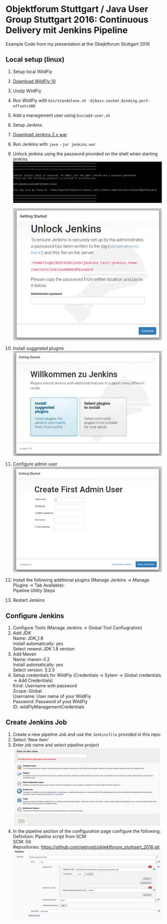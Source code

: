 # Objektforum Stuttgart / Java User Group Stuttgart 2016: Continuous Delivery mit Jenkins Pipeline
Example Code from my presentation at the Obejktforum Stuttgart 2016

## Local setup (linux)
1. Setup local WildFly
 1. [Download WildFly 10](http://wildfly.org/downloads/)
 2. Unzip WildFly
 3. Run WildFly with `bin/standalone.sh -Djboss.socket.binding.port-offset=100`
 4. Add a management user using `bin/add-user.sh`
2. Setup Jenkins
 1. [Download Jenkins 2.x war](https://jenkins.io)
 2. Run Jenkins with `java -jar jenkins.war`
 3. Unlock jenkins using the password provided on the shell when starting jenkins
    ![Inital password shown in the shell](screenshots/JenkinsShellInitialPassword.png)

    ![Configure user](screenshots/JenkinsInitialPassword.png)
 4. Install suggested plugins
    ![install suggested plugins](screenshots/JenkinsInstallSuggestedPlugins.png)
 5. Configure admin user
    ![configure admin user](screenshots/JenkinsConfigureAdminUser.png)
 6. Install the following additional plugins (Manage Jenkins -> Manage Plugins -> Tab Available):  
 Pipeline Utility Steps
 7. Restart Jenkins

## Configure Jenkins
1. Configure Tools (Manage Jenkins -> Global Tool Confiugration)
 1. Add JDK  
    Name: JDK_1.8  
    Install automatically: yes  
    Select newest JDK 1.8 version
 2. Add Maven  
    Name: maven-3.2  
    Install automatically: yes  
    Select version: 3.2.5
3. Setup credentials for WildFly (Credentials -> Sytem -> Global credentials -> Add Credentials)  
   Kind: Username with password  
   Scope: Global  
   Username: User name of your WildFly  
   Password: Password of yout WildFly  
   ID: wildFlyManagementCredentials

## Create Jenkins Job
1. Create a new pipeline Job and use the `Jenkinsfile` provided in this repo
 1. Select 'New item'
 2. Enter job name and select pipeline project
   ![Enter job name and select pipeline project](screenshots/JenkinsNewJob.png)
 3. In the pipeline section of the configuration page configure the following:  
    Definition: Pipeline script from SCM  
    SCM: Git  
    Repositories: https://github.com/getrostt/objektforum_stuttgart_2016.git
    ![Configure pipeline script](screenshots/JenkinsNewJobPipelineConfiguration.png)
